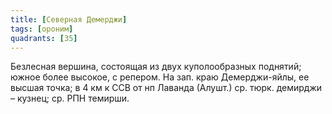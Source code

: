 ```yaml
---
title: [Северная Демерджи]
tags: [ороним]
quadrants: [З5]
---
```


Безлесная вершина, состоящая из двух куполообразных поднятий; южное более
высокое, с репером. На зап. краю Демерджи-яйлы, ее высшая точка; в 4 км к ССВ от
нп Лаванда (Алушт.) ср. тюрк. демирджи – кузнец; ср. РПН темирши.
